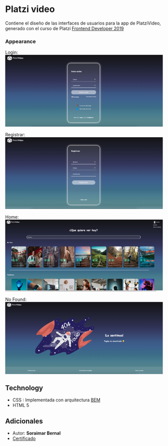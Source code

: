 # Platzi video

Contiene el diseño de las interfaces de usuarios para la app de PlatziVideo, generado con el curso de Platzi [Frontend Developer 2019](https://platzi.com/clases/frontend-developer-2019/)

### Appearance
Login:
![plot](img/Readme/inicio-sesion.png)

Registrar:
![plot](img/Readme/registrar.png)

Home:
![plot](img/Readme/home.png)

No Found:
![plot](img/Readme/not-found.png)


## Technology
* CSS : Implementada con arquitectura [BEM](https://9elements.com/bem-cheat-sheet/) 
* HTML 5

## Adicionales

- Autor: **Soraimar Bernal**
- [Certificado](https://platzi.com/p/soraimar/curso/1640-frontend-developer-2019/diploma/detalle/)

